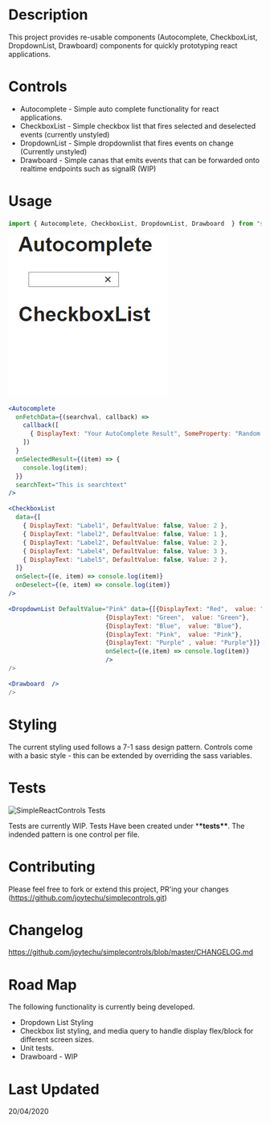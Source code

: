 # Description

This project provides re-usable components (Autocomplete, CheckboxList, DropdownList, Drawboard) components for quickly prototyping react applications.

# Controls

- Autocomplete - Simple auto complete functionality for react applications.
- CheckboxList - Simple checkbox list that fires selected and deselected events (currently unstyled)
- DropdownList - Simple dropdownlist that fires events on change (Currently unstyled)
- Drawboard - Simple canas that emits events that can be forwarded onto realtime endpoints such as signalR (WIP)

# Usage

```jsx
import { Autocomplete, CheckboxList, DropdownList, Drawboard  } from "simplereactcontrols";
```

![alt text](https://github.com/joytechu/simplecontrols/blob/master/blob/autocomplete_animation.gif?raw=true)

```jsx
<Autocomplete
  onFetchData={(searchval, callback) =>
    callback([
      { DisplayText: "Your AutoComplete Result", SomeProperty: "Random Prop" },
    ])
  }
  onSelectedResult={(item) => {
    console.log(item);
  }}
  searchText="This is searchtext"
/>
```

```jsx
<CheckboxList
  data={[
    { DisplayText: "Label1", DefaultValue: false, Value: 2 },
    { DisplayText: "label2", DefaultValue: false, Value: 1 },
    { DisplayText: "Label2", DefaultValue: false, Value: 2 },
    { DisplayText: "Label4", DefaultValue: false, Value: 3 },
    { DisplayText: "Label5", DefaultValue: false, Value: 2 },
  ]}
  onSelect={(e, item) => console.log(item)}
  onDeselect={(e, item) => console.log(item)}
/>
```

```jsx
<DropdownList DefaultValue="Pink" data={[{DisplayText: "Red",  value: "Red"},
                           {DisplayText: "Green",  value: "Green"},
                           {DisplayText: "Blue",  value: "Blue"},
                           {DisplayText: "Pink",  value: "Pink"},
                           {DisplayText: "Purple" , value: "Purple"}]}
                           onSelect={(e,item) => console.log(item)}
                           />
/>
```

```jsx
<Drawboard  />
/>
```

# Styling

The current styling used follows a 7-1 sass design pattern. Controls come with a basic style - this can be extended by overriding the sass variables.

# Tests

![SimpleReactControls Tests](https://github.com/joytechu/simplecontrols/workflows/SimpleReactControls%20Tests/badge.svg)

Tests are currently WIP. Tests Have been created under \***\*tests\*\***. The indended pattern is one control per file.

# Contributing

Please feel free to fork or extend this project, PR'ing your changes (https://github.com/joytechu/simplecontrols.git)

# Changelog

https://github.com/joytechu/simplecontrols/blob/master/CHANGELOG.md

# Road Map

The following functionality is currently being developed.

- Dropdown List Styling
- Checkbox list styling, and media query to handle display flex/block for different screen sizes.
- Unit tests.
- Drawboard - WIP

# Last Updated

20/04/2020
